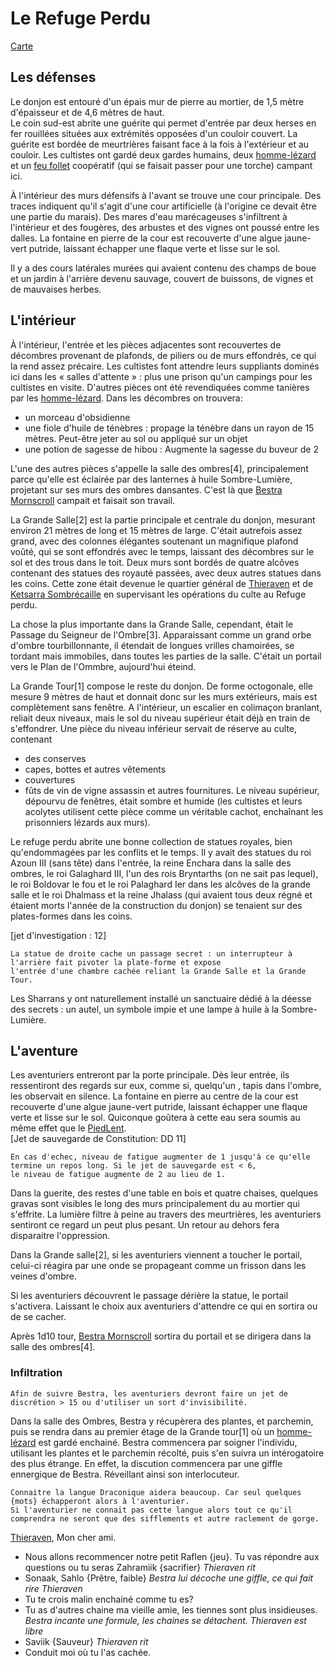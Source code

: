 # Le Refuge Perdu

[Carte](images/Carte/Refuge_Perdu.png)

## Les défenses
Le donjon est entouré d'un épais mur de pierre au mortier, de 1,5 mètre d'épaisseur et de 4,6 mètres de haut.  
Le coin sud-est abrite une guérite qui permet d'entrée par deux herses en fer rouillées situées aux extrémités 
opposées d'un couloir couvert. La guérite est bordée de meurtrières faisant face à la fois à l'extérieur et au 
couloir. Les cultistes ont gardé deux gardes humains, deux [homme-lézard](https://www.aidedd.org/dnd/monstres.php?vf=homme-lezard) et un [feu follet](https://www.aidedd.org/dnd/monstres.php?vf=feu-follet) coopératif (qui se faisait 
passer pour une torche) campant ici.  

À l'intérieur des murs défensifs à l'avant se trouve une cour principale. Des traces indiquent qu'il s'agit d'une 
cour artificielle (à l'origine ce devait être une partie du marais). Des mares d'eau marécageuses s'infiltrent à 
l'intérieur et des fougères, des arbustes et des vignes ont poussé entre les dalles. La fontaine en pierre de la 
cour est recouverte d'une algue jaune-vert putride, laissant échapper une flaque verte et lisse sur le sol. 

Il y a des cours latérales murées qui avaient contenu des champs de boue et un jardin à l'arrière devenu sauvage, 
couvert de buissons, de vignes et de mauvaises herbes.

## L'intérieur
À l'intérieur, l'entrée et les pièces adjacentes sont recouvertes de décombres provenant de plafonds, de piliers 
ou de murs effondrés, ce qui la rend assez précaire. Les cultistes font attendre leurs suppliants dominés ici 
dans les « salles d'attente » : plus une prison qu'un campings pour les cultistes en visite. D'autres pièces ont été 
revendiquées comme tanières par les [homme-lézard](https://www.aidedd.org/dnd/monstres.php?vf=homme-lezard). Dans les décombres on trouvera:
- un morceau d'obsidienne
- une fiole d'huile de ténèbres : propage la ténèbre dans un rayon de 15 mètres. Peut-être jeter au sol ou appliqué sur un objet
- une potion de sagesse de hibou : Augmente la sagesse du buveur de 2  

L'une des autres pièces s'appelle la salle des ombres[4], principalement parce qu'elle est éclairée par des lanternes à 
huile Sombre-Lumière, projetant sur ses murs des ombres dansantes. 
C'est là que [Bestra Mornscroll](../4-Personnages/Bestra_Mornscroll.md) campait et faisait son travail.

La Grande Salle[2] est la partie principale et centrale du donjon, mesurant environ 21 mètres de long et 15 mètres de large. 
C'était autrefois assez grand, avec des colonnes élégantes soutenant un magnifique plafond voûté, qui se sont effondrés 
avec le temps, laissant des décombres sur le sol et des trous dans le toit. Deux murs sont bordés de quatre alcôves 
contenant des statues des royauté passées, avec deux autres statues dans les coins. Cette zone était devenue le quartier 
général de [Thieraven](../4-Personnages/Thieraven.md) et de [Ketsarra Sombrécaille](../4-Personnages/Ketsarra_Sombrecaille.md) en supervisant les opérations du culte au Refuge perdu.

La chose la plus importante dans la Grande Salle, cependant, était le Passage du Seigneur de l'Ombre[3]. Apparaissant comme un 
grand orbe d'ombre tourbillonnante, il étendait de longues vrilles chamoirées, se tordant mais immobiles, dans toutes les 
parties de la salle. C'était un portail vers le Plan de l'Ommbre, aujourd'hui éteind.

La Grande Tour[1] compose le reste du donjon. De forme octogonale, elle mesure 9 mètres de haut et donnait donc sur les murs 
extérieurs, mais est complètement sans fenêtre. A l'intérieur, un escalier en colimaçon branlant, reliait deux niveaux, 
mais le sol du niveau supérieur était déjà en train de s'effondrer. Une pièce du niveau inférieur servait de réserve au 
culte, contenant 
- des conserves 
- capes, bottes et autres vêtements 
- couvertures
- fûts de vin de vigne assassin et autres fournitures. 
Le niveau supérieur, dépourvu de fenêtres, était sombre et humide (les cultistes et leurs acolytes utilisent cette pièce 
comme un véritable cachot, enchaînant les prisonniers lézards aux murs).

Le refuge perdu abrite une bonne collection de statues royales, bien qu'endommagées par les conflits et le temps. 
Il y avait des statues du roi Azoun III (sans tête) dans l'entrée, la reine Enchara dans la salle des ombres, le roi Galaghard III, 
l'un des rois Bryntarths (on ne sait pas lequel), le roi Boldovar le fou et le roi Palaghard Ier dans les alcôves de la grande salle 
et le roi Dhalmass et la reine Jhalass (qui avaient tous deux régné et étaient morts l'année de la construction du donjon) se 
tenaient sur des plates-formes dans les coins.

[jet d'investigation : 12]
```
La statue de droite cache un passage secret : un interrupteur à l'arrière fait pivoter la plate-forme et expose 
l'entrée d'une chambre cachée reliant la Grande Salle et la Grande Tour. 
```
Les Sharrans y ont naturellement installé un sanctuaire dédié à la déesse des secrets : un autel, un symbole impie et une lampe 
à huile à la Sombre-Lumière.


## L'aventure

Les aventuriers entreront par la porte principale. Dès leur entrée, ils ressentiront des regards sur eux, comme si, quelqu'un , 
tapis dans l'ombre, les observait en silence.
La fontaine en pierre au centre de la cour est recouverte d'une algue jaune-vert putride, laissant échapper une flaque verte et 
lisse sur le sol. Quiconque goûtera à cette eau sera soumis au même effet que le [PiedLent](https://www.aidedd.org/dnd/poisons.php?vf=piedlent).  
[Jet de sauvegarde de Constitution: DD 11]
```
En cas d'echec, niveau de fatigue augmenter de 1 jusqu'à ce qu'elle termine un repos long. Si le jet de sauvegarde est < 6, 
le niveau de fatigue augmente de 2 au lieu de 1.
```

Dans la guerite, des restes d'une table en bois et quatre chaises, quelques gravas sont visibles le long des murs principalement 
du au mortier qui s'effrite. La lumière filtre à peine au travers des meurtrières, les aventuriers sentiront ce regard un peut plus 
pesant. Un retour au dehors fera disparaitre l'oppression.

Dans la Grande salle[2], si les aventuriers viennent a toucher le portail, celui-ci réagira par une onde se propageant comme un 
frisson dans les veines d'ombre. 

Si les aventuriers découvrent le passage dérière la statue, le portail s'activera. Laissant le choix aux aventuriers d'attendre ce qui 
en sortira ou de se cacher.

Après 1d10 tour, [Bestra Mornscroll](../4-Personnages/Bestra_Mornscroll.md) sortira du portail et se dirigera dans la salle des ombres[4].

### Infiltration
```
Afin de suivre Bestra, les aventuriers devront faire un jet de discrétion > 15 ou d'utiliser un sort d'invisibilité.
```
Dans la salle des Ombres, Bestra y récupèrera des plantes, et parchemin, puis se rendra dans au premier étage de la Grande tour[1] où un [homme-lézard](https://www.aidedd.org/dnd/monstres.php?vf=homme-lezard) est 
gardé enchainé. Bestra commencera par soigner l'individu, utilisant les plantes et le parchemin récolté, puis s'en suivra un intérogatoire 
des plus étrange.
En effet, la discution commencera par une giffle ennergique de Bestra. Réveillant ainsi son interlocuteur.
```
Connaitre la langue Draconique aidera beaucoup. Car seul quelques {mots} échapperont alors à l'aventurier.  
Si l'aventurier ne connait pas cette langue alors tout ce qu'il comprendra ne seront que des sifflements et autre raclement de gorge.
```

[Thieraven](../4-Personnages/Thieraven.md), Mon cher ami.
- Nous allons recommencer notre petit Raflen {jeu}. Tu vas répondre aux questions ou tu seras Zahramiik {sacrifier}
*Thieraven rit*
- Sonaak, Sahlo {Prêtre, faible}
*Bestra lui décoche une giffle, ce qui fait rire Thieraven*
- Tu te crois malin enchainé comme tu es?
- Tu as d'autres chaine ma vieille amie, les tiennes sont plus insidieuses.
*Bestra incante une formule, les chaines se détachent. Thieraven est libre*
- Saviik {Sauveur}
*Thieraven rit*
- Conduit moi où tu l'as cachée.

